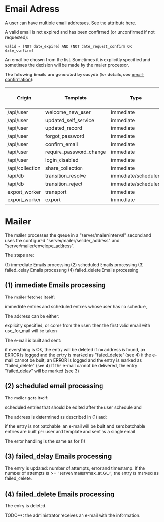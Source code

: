 # Email Adress

A user can have multiple email addresses. See the attribute [here](../../types/user/user.html).

A valid email is not expired and has been confirmed (or unconfirmed if not requested):

```
valid = (NOT date_expire) AND (NOT date_request_confirm OR date_confirm)
```


An email be chosen from the list. Sometimes it is explicitly specified and sometimes the decision will be made by the mailer processor.

The following Emails are generated by easydb (for details, see [email-confirmation](../../../sysadmin/konfiguration/email/email.html)):


| Origin        | Template                | Type                 | explicitly specify Email? |
|-----------------|-------------------------|---------------------|----------------------------|
| /api/user       | welcome_new_user        | immediate           | Yes                         |
| /api/user       | updated_self_service    | immediate           | Yes                         |
| /api/user       | updated_record          | immediate           | Yes                         |
| /api/user       | forgot_password         | immediate           | Yes                         |
| /api/user       | confirm_email           | immediate           | Yes                         |
| /api/user       | require_password_change | immediate           | Yes                         |
| /api/user       | login_disabled          | immediate           | Yes                         |
| /api/collection | share_collection        | immediate           | Yes                         |
| /api/db         | transition_resolve      | immediate/scheduled | No                       |
| /api/db         | transition_reject       | immediate/scheduled | No                       |
| export_worker   | transport               | immediate           | Yes                         |
| export_worker   | export                  | immediate           | Yes                         |

# Mailer

The mailer processes the queue in a "server/mailer/interval" second and uses the configured "server/mailer/sender_address" and "server/mailer/envelope_address".

The steps are:

(1) immediate Emails processing
(2) scheduled Emails processing
(3) failed_delay Emails processing
(4) failed_delete Emails processing

## (1) immediate Emails processing

The mailer fetches itself:

immediate entries and
scheduled entries whose user has no schedule,


The address can be either:

explicitly specified, or
come from the user: then the first valid email with use_for_mail will be taken

The e-mail is built and sent:

if everything is OK, the entry will be deleted
if no address is found, an ERROR is logged and the entry is marked as "failed_delete" (see 4)
if the e-mail cannot be built, an ERROR is logged and the entry is marked as "failed_delete" (see 4)
If the e-mail cannot be delivered, the entry "failed_delay" will be marked (see 3)

## (2) scheduled email processing

The mailer gets itself:

scheduled entries that should be edited after the user schedule and


The address is determined as described in (1) and:

if the entry is not batchable, an e-mail will be built and sent
batchable entries are built per user and template and sent as a single email

The error handling is the same as for (1)

## (3) failed_delay Emails processing

The entry is updated: number of attempts, error and timestamp. If the number of attempts is >= "server/mailer/max_at_GO", the entry is marked as failed_delete.

## (4) failed_delete Emails processing

The entry is deleted.

TODO**: the administrator receives an e-mail with the information.
